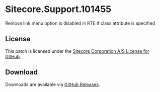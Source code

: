 # Sitecore.Support.101455
Remove link menu option is disabled in RTE if class attribute is specified

## License  
This patch is licensed under the [Sitecore Corporation A/S License for GitHub](https://github.com/sitecoresupport/Sitecore.Support.101455/blob/master/LICENSE).  

## Download  
Downloads are available via [GitHub Releases](https://github.com/sitecoresupport/Sitecore.Support.101455/releases).  
